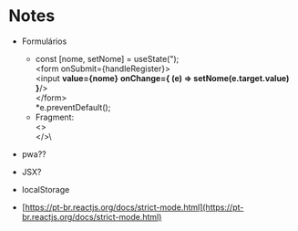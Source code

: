 # Notes

* Formulários
  * const \[nome, setNome] = useState(");\
    \<form onSubmit={handleRegister}>\
    \<input **value={nome}** **onChange={ (e) => setNome(e.target.value) }**/>\
    \</form>\
    \*e.preventDefault();
  * Fragment:\
    <>\
    \</>\




* pwa??
* JSX?
* localStorage
* [https://pt-br.reactjs.org/docs/strict-mode.html](https://pt-br.reactjs.org/docs/strict-mode.html)
